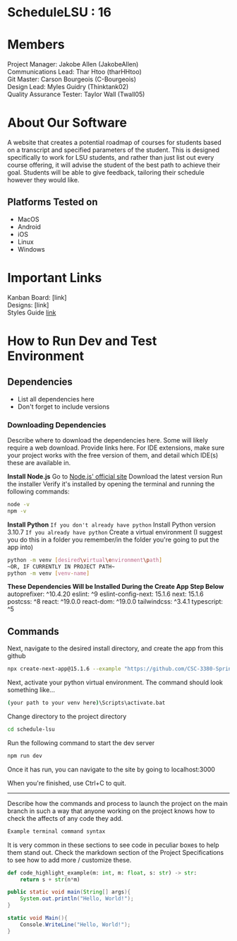 # ScheduleLSU : 16
# Members
Project Manager: Jakobe Allen (JakobeAllen)\
Communications Lead: Thar Htoo (tharHHtoo)\
Git Master: Carson Bourgeois (C-Bourgeois)\
Design Lead: Myles Guidry (Thinktank02)\
Quality Assurance Tester: Taylor Wall (Twall05)

# About Our Software

A website that creates a potential roadmap of courses for students based on a transcript and specified parameters of the student. This is designed specifically to work for LSU students, and rather than just list out every course offering, it will advise the student of the best path to achieve their goal. 
Students will be able to give feedback, tailoring their schedule however they would like.
## Platforms Tested on
- MacOS
- Android
- iOS
- Linux
- Windows
# Important Links
Kanban Board: [link]\
Designs: [link]\
Styles Guide [link](https://docs.google.com/document/d/1Rt3F9NFNyDTGtjTZZBeBchfzsihJFzLzBOJCiSvnrbo/edit?usp=sharing)

# How to Run Dev and Test Environment

## Dependencies
- List all dependencies here
- Don't forget to include versions
### Downloading Dependencies
Describe where to download the dependencies here. Some will likely require a web download. Provide links here. For IDE extensions, make sure your project works with the free version of them, and detail which IDE(s) these are available in. 

**Install Node.js**
Go to [Node.js' official site](https://nodejs.org/)
Download the latest version
Run the installer
Verify it's installed by opening the terminal and running the following commands:
```sh
node -v
npm -v
```	

**Install Python**
`If you don't already have python`
Install Python version 3.10.7
`If you already have python`
Create a virtual environment (I suggest you do this in a folder you remember/in the folder you're going to put the app into)
```sh
python -m venv [desired\virtual\environment\path]
~OR, IF CURRENTLY IN PROJECT PATH~
python -m venv [venv-name]
```

**These Dependencies Will be Installed During the Create App Step Below**
autoprefixer: ^10.4.20
eslint: ^9
eslint-config-next: 15.1.6
next: 15.1.6
postcss: ^8
react: ^19.0.0
react-dom: ^19.0.0
tailwindcss: ^3.4.1
typescript: ^5

## Commands

Next, navigate to the desired install directory, and create the app from this github
```sh
npx create-next-app@15.1.6 --example "https://github.com/CSC-3380-Spring-2025/Team-16" schedule-lsu
```

Next, activate your python virtual environment. The command should look something like...
```sh
(your path to your venv here)\Scripts\activate.bat
```

Change directory to the project directory
```sh
cd schedule-lsu
```

Run the following command to start the dev server
```sh
npm run dev
```
Once it has run, you can navigate to the site by going to localhost:3000

When you're finished, use Ctrl+C to quit.


--------------------------------------------------------------------------------------------------------------------------------------------------------------------------------------------------

Describe how the commands and process to launch the project on the main branch in such a way that anyone working on the project knows how to check the affects of any code they add.

```sh
Example terminal command syntax
```

It is very common in these sections to see code in peculiar boxes to help them stand out. Check the markdown section of the Project Specifications to see how to add more / customize these.

```python
def code_highlight_example(m: int, m: float, s: str) -> str:
	return s + str(n*m)
```

```java
public static void main(String[] args){
	System.out.println("Hello, World!");
}
```

```c#
static void Main(){
	Console.WriteLine("Hello, World!");
}
```
